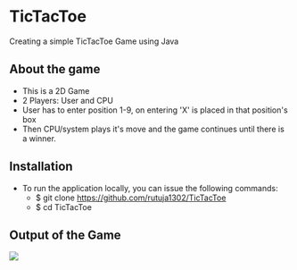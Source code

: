 # TicTacToe
Creating a simple TicTacToe Game using Java

## About the game
- This is a 2D Game
- 2 Players: User and CPU
- User has to enter position 1-9, on entering 'X' is placed in that position's box
- Then CPU/system plays it's move and the game continues until there is a winner.
 
## Installation
- To run the application locally, you can issue the following commands:
  - $ git clone https://github.com/rutuja1302/TicTacToe
  - $ cd TicTacToe

## Output of the Game
![](Output/20200602_213756.gif)
